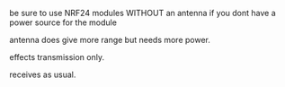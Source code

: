 be sure to use NRF24 modules WITHOUT an antenna if you dont have a power source for the module


antenna does give more range but needs more power.

effects transmission only.

receives as usual.

